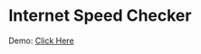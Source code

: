 # Internet Speed Checker

Demo: <a href="http://nileshohol.me/Internet-Speed-Checker-/speed%20demo.html">Click Here</a>
